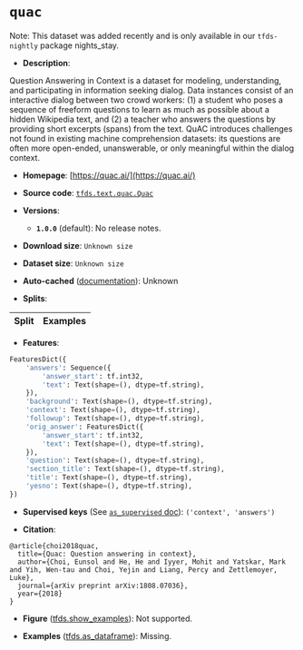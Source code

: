 <div itemscope itemtype="http://schema.org/Dataset">
  <div itemscope itemprop="includedInDataCatalog" itemtype="http://schema.org/DataCatalog">
    <meta itemprop="name" content="TensorFlow Datasets" />
  </div>

  <meta itemprop="name" content="quac" />
  <meta itemprop="description" content="Question Answering in Context is a dataset for modeling, understanding,&#10;and participating in information seeking dialog. Data instances consist&#10;of an interactive dialog between two crowd workers: (1) a student who poses&#10;a sequence of freeform questions to learn as much as possible about a hidden&#10;Wikipedia text, and (2) a teacher who answers the questions by providing&#10;short excerpts (spans) from the text. QuAC introduces challenges not found&#10;in existing machine comprehension datasets: its questions are often more&#10;open-ended, unanswerable, or only meaningful within the dialog context.&#10;&#10;To use this dataset:&#10;&#10;```python&#10;import tensorflow_datasets as tfds&#10;&#10;ds = tfds.load(&#x27;quac&#x27;, split=&#x27;train&#x27;)&#10;for ex in ds.take(4):&#10;  print(ex)&#10;```&#10;&#10;See [the guide](https://www.tensorflow.org/datasets/overview) for more&#10;informations on [tensorflow_datasets](https://www.tensorflow.org/datasets).&#10;&#10;" />
  <meta itemprop="url" content="https://www.tensorflow.org/datasets/catalog/quac" />
  <meta itemprop="sameAs" content="https://quac.ai/" />
  <meta itemprop="citation" content="@article{choi2018quac,&#10;  title={Quac: Question answering in context},&#10;  author={Choi, Eunsol and He, He and Iyyer, Mohit and Yatskar, Mark and Yih, Wen-tau and Choi, Yejin and Liang, Percy and Zettlemoyer, Luke},&#10;  journal={arXiv preprint arXiv:1808.07036},&#10;  year={2018}&#10;}" />
</div>

# `quac`

Note: This dataset was added recently and is only available in our
`tfds-nightly` package
<span class="material-icons" title="Available only in the tfds-nightly package">nights_stay</span>.

*   **Description**:

Question Answering in Context is a dataset for modeling, understanding, and
participating in information seeking dialog. Data instances consist of an
interactive dialog between two crowd workers: (1) a student who poses a sequence
of freeform questions to learn as much as possible about a hidden Wikipedia
text, and (2) a teacher who answers the questions by providing short excerpts
(spans) from the text. QuAC introduces challenges not found in existing machine
comprehension datasets: its questions are often more open-ended, unanswerable,
or only meaningful within the dialog context.

*   **Homepage**: [https://quac.ai/](https://quac.ai/)

*   **Source code**:
    [`tfds.text.quac.Quac`](https://github.com/tensorflow/datasets/tree/master/tensorflow_datasets/text/quac/quac.py)

*   **Versions**:

    *   **`1.0.0`** (default): No release notes.

*   **Download size**: `Unknown size`

*   **Dataset size**: `Unknown size`

*   **Auto-cached**
    ([documentation](https://www.tensorflow.org/datasets/performances#auto-caching)):
    Unknown

*   **Splits**:

Split | Examples
:---- | -------:

*   **Features**:

```python
FeaturesDict({
    'answers': Sequence({
        'answer_start': tf.int32,
        'text': Text(shape=(), dtype=tf.string),
    }),
    'background': Text(shape=(), dtype=tf.string),
    'context': Text(shape=(), dtype=tf.string),
    'followup': Text(shape=(), dtype=tf.string),
    'orig_answer': FeaturesDict({
        'answer_start': tf.int32,
        'text': Text(shape=(), dtype=tf.string),
    }),
    'question': Text(shape=(), dtype=tf.string),
    'section_title': Text(shape=(), dtype=tf.string),
    'title': Text(shape=(), dtype=tf.string),
    'yesno': Text(shape=(), dtype=tf.string),
})
```

*   **Supervised keys** (See
    [`as_supervised` doc](https://www.tensorflow.org/datasets/api_docs/python/tfds/load#args)):
    `('context', 'answers')`

*   **Citation**:

```
@article{choi2018quac,
  title={Quac: Question answering in context},
  author={Choi, Eunsol and He, He and Iyyer, Mohit and Yatskar, Mark and Yih, Wen-tau and Choi, Yejin and Liang, Percy and Zettlemoyer, Luke},
  journal={arXiv preprint arXiv:1808.07036},
  year={2018}
}
```

*   **Figure**
    ([tfds.show_examples](https://www.tensorflow.org/datasets/api_docs/python/tfds/visualization/show_examples)):
    Not supported.

*   **Examples**
    ([tfds.as_dataframe](https://www.tensorflow.org/datasets/api_docs/python/tfds/as_dataframe)):
    Missing.
